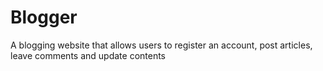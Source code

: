 # Blogger
 A blogging website that allows users to register an account, post articles, leave comments and update contents

